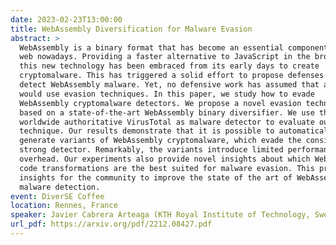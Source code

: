 ```yaml
---
date: 2023-02-23T13:00:00
title: WebAssembly Diversification for Malware Evasion
abstract: >
  WebAssembly is a binary format that has become an essential component of the
  web nowadays. Providing a faster alternative to JavaScript in the browser,
  this new technology has been embraced from its early days to create
  cryptomalware. This has triggered a solid effort to propose defenses that can
  detect WebAssembly malware. Yet, no defensive work has assumed that attackers
  would use evasion techniques. In this paper, we study how to evade
  WebAssembly cryptomalware detectors. We propose a novel evasion technique
  based on a state-of-the-art WebAssembly binary diversifier. We use the
  worldwide authoritative VirusTotal as malware detector to evaluate our
  technique. Our results demonstrate that it is possible to automatically
  generate variants of WebAssembly cryptomalware, which evade the considered
  strong detector. Remarkably, the variants introduce limited performance
  overhead. Our experiments also provide novel insights about which WebAssembly
  code transformations are the best suited for malware evasion. This provides
  insights for the community to improve the state of the art of WebAssembly
  malware detection.
event: DiverSE Coffee
location: Rennes, France
speaker: Javier Cabrera Arteaga (KTH Royal Institute of Technology, Sweden)
url_pdf: https://arxiv.org/pdf/2212.08427.pdf
---
```

